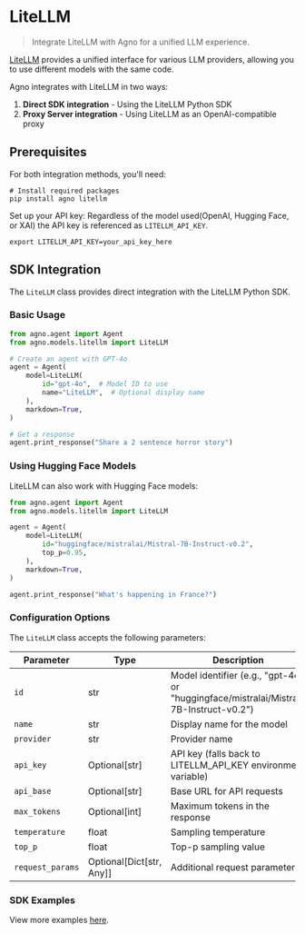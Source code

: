# LiteLLM

> Integrate LiteLLM with Agno for a unified LLM experience.

[LiteLLM](https://docs.litellm.ai/docs/) provides a unified interface for various LLM providers, allowing you to use different models with the same code.

Agno integrates with LiteLLM in two ways:

1. **Direct SDK integration** - Using the LiteLLM Python SDK
2. **Proxy Server integration** - Using LiteLLM as an OpenAI-compatible proxy

## Prerequisites

For both integration methods, you'll need:

```shell
# Install required packages
pip install agno litellm
```

Set up your API key:
Regardless of the model used(OpenAI, Hugging Face, or XAI) the API key is referenced as `LITELLM_API_KEY`.

```shell
export LITELLM_API_KEY=your_api_key_here
```

## SDK Integration

The `LiteLLM` class provides direct integration with the LiteLLM Python SDK.

### Basic Usage

```python
from agno.agent import Agent
from agno.models.litellm import LiteLLM

# Create an agent with GPT-4o
agent = Agent(
    model=LiteLLM(
        id="gpt-4o",  # Model ID to use
        name="LiteLLM",  # Optional display name
    ),
    markdown=True,
)

# Get a response
agent.print_response("Share a 2 sentence horror story")
```

### Using Hugging Face Models

LiteLLM can also work with Hugging Face models:

```python
from agno.agent import Agent
from agno.models.litellm import LiteLLM

agent = Agent(
    model=LiteLLM(
        id="huggingface/mistralai/Mistral-7B-Instruct-v0.2",
        top_p=0.95,
    ),
    markdown=True,
)

agent.print_response("What's happening in France?")
```

### Configuration Options

The `LiteLLM` class accepts the following parameters:

| Parameter        | Type                       | Description                                                                           | Default   |
| ---------------- | -------------------------- | ------------------------------------------------------------------------------------- | --------- |
| `id`             | str                        | Model identifier (e.g., "gpt-4o" or "huggingface/mistralai/Mistral-7B-Instruct-v0.2") | "gpt-4o"  |
| `name`           | str                        | Display name for the model                                                            | "LiteLLM" |
| `provider`       | str                        | Provider name                                                                         | "LiteLLM" |
| `api_key`        | Optional\[str]             | API key (falls back to LITELLM\_API\_KEY environment variable)                        | None      |
| `api_base`       | Optional\[str]             | Base URL for API requests                                                             | None      |
| `max_tokens`     | Optional\[int]             | Maximum tokens in the response                                                        | None      |
| `temperature`    | float                      | Sampling temperature                                                                  | 0.7       |
| `top_p`          | float                      | Top-p sampling value                                                                  | 1.0       |
| `request_params` | Optional\[Dict\[str, Any]] | Additional request parameters                                                         | None      |

### SDK Examples

<Note> View more examples [here](../examples/models/litellm). </Note>
